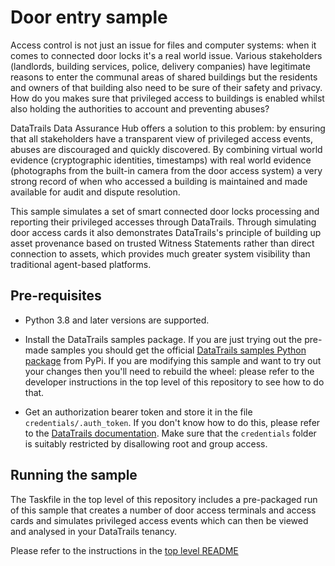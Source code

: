 # Door entry sample

Access control is not just an issue for files and computer systems: when it comes to connected door locks it's a real world issue. Various stakeholders (landlords, building services, police, delivery companies) have legitimate reasons to enter the communal areas of shared buildings but the residents and owners of that building also need to be sure of their safety and privacy. How do you makes sure that privileged access to buildings is enabled whilst also holding the authorities to account and preventing abuses?

DataTrails Data Assurance Hub offers a solution to this problem: by ensuring that all stakeholders have a transparent view of privileged access events, abuses are discouraged and quickly discovered. By combining virtual world evidence (cryptographic identities, timestamps) with real world evidence (photographs from the built-in camera from the door access system) a very strong record of when who accessed a building is maintained and made available for audit and dispute resolution.

This sample simulates a set of smart connected door locks processing and reporting their privileged accesses through DataTrails. Through simulating door access cards it also demonstrates DataTrails's principle of building up asset provenance based on trusted Witness Statements rather than direct connection to assets, which provides much greater system visibility than traditional agent-based platforms.


## Pre-requisites

* Python 3.8 and later versions are supported.

* Install the DataTrails samples package. If you are just trying out the pre-made samples you should get the official [DataTrails samples Python package](https://pypi.org/project/datatrails-samples/ "PyPi package page") from PyPi. If you are modifying this sample and want to try out your changes then you'll need to rebuild the wheel: please refer to the developer instructions in the top level of this repository to see how to do that.

* Get an authorization bearer token and store it in the file `credentials/.auth_token`. If you don't know how to do this, please refer to the [DataTrails documentation](https://docs.datatrails.ai/docs/datatrails-basics/getting-access-tokens-using-app-registrations/ "Getting an auth token"). Make sure that the `credentials` folder is suitably restricted by disallowing root and group access.


## Running the sample

The Taskfile in the top level of this repository includes a pre-packaged run of this sample that creates a number of door access terminals and access cards and simulates privileged access events which can then be viewed and analysed in your DataTrails tenancy. 

Please refer to the instructions in the [top level README](https://github.com/datatrails/datatrails-samples#door-entry-control "door entry sample")

